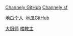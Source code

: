 

[Channely GitHub](https://github.com/Channely?tab=followers) [Channely sf](https://segmentfault.com/u/channely) &nbsp;

[地瓜个人](https://digua.me/)  &nbsp;[地瓜GitHub](https://github.com/hellodigua)  

[大厨师](https://xjie.me/)  [楼教主](https://www.52cik.com/)